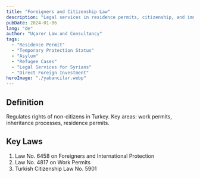 ```yaml
---
title: "Foreigners and Citizenship Law"
description: "Legal services in residence permits, citizenship, and immigration law."
pubDate: 2024-01-06
lang: "de"
author: "Uçarer Law and Consultancy"
tags:
  - "Residence Permit"
  - "Temporary Protection Status"
  - "Asylum"
  - "Refugee Cases"
  - "Legal Services for Syrians"
  - "Direct Foreign Investment"
heroImage: "./yabancilar.webp"
---
```


## Definition
Regulates rights of non-citizens in Turkey. Key areas: work permits, inheritance processes, residence permits.

## Key Laws
<ol>
  <li>Law No. 6458 on Foreigners and International Protection</li>
  <li>Law No. 4817 on Work Permits</li>
  <li>Turkish Citizenship Law No. 5901</li>
</ol>